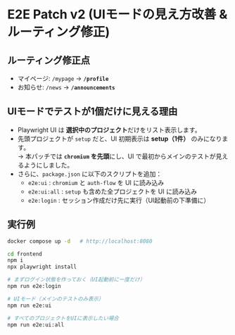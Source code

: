 # E2E Patch v2 (UIモードの見え方改善 & ルーティング修正)

## ルーティング修正点
- マイページ: `/mypage` → **`/profile`**
- お知らせ: `/news` → **`/announcements`**

## UIモードでテストが1個だけに見える理由
- Playwright UI は **選択中のプロジェクト**だけをリスト表示します。
- 先頭プロジェクトが `setup` だと、UI 初期表示は **setup（1件）** のみになります。  
  → 本パッチでは **`chromium` を先頭**にし、UI で最初からメインのテストが見えるようにしました。
- さらに、`package.json` に以下のスクリプトを追加：
  - `e2e:ui` : `chromium` と `auth-flow` を UI に読み込み
  - `e2e:ui:all` : `setup` も含めた全プロジェクトを UI に読み込み
  - `e2e:login` : セッション作成だけ先に実行（UI起動前の下準備に）

## 実行例
```bash
docker compose up -d   # http://localhost:8080

cd frontend
npm i
npx playwright install

# まずログイン状態を作っておく（UI起動前に一度だけ）
npm run e2e:login

# UIモード（メインのテストのみ表示）
npm run e2e:ui

# すべてのプロジェクトをUIに表示したい場合
npm run e2e:ui:all
```

